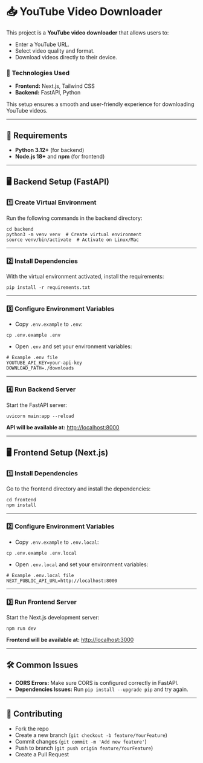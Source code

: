 
# 📥 **YouTube Video Downloader**

This project is a **YouTube video downloader** that allows users to:

-   Enter a YouTube URL.
-   Select video quality and format.
-   Download videos directly to their device.

### 🔧 **Technologies Used**

-   **Frontend:** Next.js, Tailwind CSS
-   **Backend:** FastAPI, Python

This setup ensures a smooth and user-friendly experience for downloading YouTube videos.

----------

## 📌 **Requirements**

-   **Python 3.12+** (for backend)
-   **Node.js 18+** and **npm** (for frontend)

----------

## 🖥 **Backend Setup (FastAPI)**

### 1️⃣ **Create Virtual Environment**

Run the following commands in the backend directory:

```
cd backend
python3 -m venv venv  # Create virtual environment
source venv/bin/activate  # Activate on Linux/Mac
```

----------

### 2️⃣ **Install Dependencies**

With the virtual environment activated, install the requirements:

```
pip install -r requirements.txt
``` 

----------

### 3️⃣ **Configure Environment Variables**

-   Copy `.env.example` to `.env`:

```
cp .env.example .env
``` 

-   Open `.env` and set your environment variables:

```
# Example .env file
YOUTUBE_API_KEY=your-api-key
DOWNLOAD_PATH=./downloads
``` 

----------

### 4️⃣ **Run Backend Server**

Start the FastAPI server:

```
uvicorn main:app --reload
``` 

**API will be available at:** [http://localhost:8000](http://localhost:8000)

----------

## 🖥 **Frontend Setup (Next.js)**

### 1️⃣ **Install Dependencies**

Go to the frontend directory and install the dependencies:

```
cd frontend
npm install
``` 

----------

### 2️⃣ **Configure Environment Variables**

-   Copy `.env.example` to `.env.local`:

```
cp .env.example .env.local
``` 

-   Open `.env.local` and set your environment variables:

```
# Example .env.local file
NEXT_PUBLIC_API_URL=http://localhost:8000
``` 

----------

### 3️⃣ **Run Frontend Server**

Start the Next.js development server:

```
npm run dev
``` 

**Frontend will be available at:** [http://localhost:3000](http://localhost:3000)

----------

## 🛠 **Common Issues**

-   **CORS Errors:** Make sure CORS is configured correctly in FastAPI.
-   **Dependencies Issues:** Run `pip install --upgrade pip` and try again.

----------

## 🤝 **Contributing**

-   Fork the repo
-   Create a new branch (`git checkout -b feature/YourFeature`)
-   Commit changes (`git commit -m 'Add new feature'`)
-   Push to branch (`git push origin feature/YourFeature`)
-   Create a Pull Request
